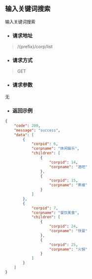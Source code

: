 ## 输入关键词搜索

输入关键词搜索

* ### **请求地址**

> /{prefix}/corp/list

* ### **请求方式**

> GET

* ### **请求参数**

无

* ### **返回示例**

```json
{
    "code": 200,
    "message": "success",
    "data": [
        {
            "corpid": 6,
            "corpname": "休闲娱乐",
            "children": [
                {
                    "corpid": 14,
                    "corpname": "酒吧"
                },
                {
                    "corpid": 15,
                    "corpname": "茶楼"
                }
            ]
        },
        {
            "corpid": 7,
            "corpname": "餐饮美食",
            "children": [
                {
                    "corpid": 24,
                    "corpname": "快餐"
                },
                {
                    "corpid": 25,
                    "corpname": "火锅"
                }
            ]
        }
    ]
}
```



